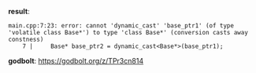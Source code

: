 **result**:
```
main.cpp:7:23: error: cannot 'dynamic_cast' 'base_ptr1' (of type 'volatile class Base*') to type 'class Base*' (conversion casts away constness)
    7 |     Base* base_ptr2 = dynamic_cast<Base*>(base_ptr1);
```
**godbolt**: https://godbolt.org/z/TPr3cn814
